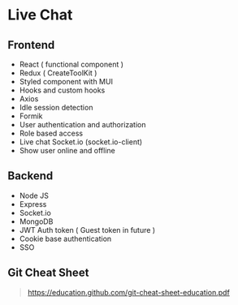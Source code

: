 # Live Chat

## Frontend
  - React ( functional component )
  - Redux ( CreateToolKit )
  - Styled component with MUI
  - Hooks and custom hooks
  - Axios
  - Idle session detection
  - Formik
  - User authentication and authorization
  - Role based access
  - Live chat Socket.io (socket.io-client)
  - Show user online and offline
  
## Backend
  - Node JS
  - Express
  - Socket.io
  - MongoDB
  - JWT Auth token ( Guest token in future )
  - Cookie base authentication
  - SSO

## Git Cheat Sheet
> https://education.github.com/git-cheat-sheet-education.pdf
    
    
